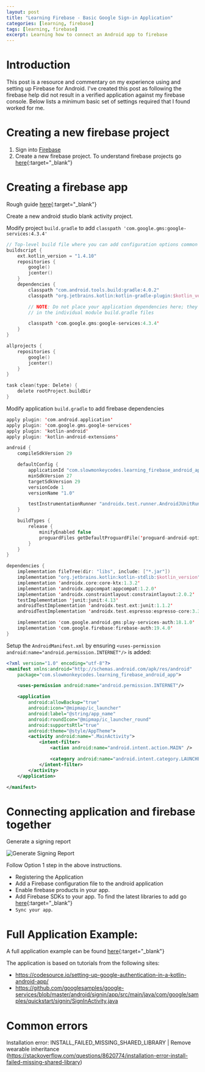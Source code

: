 ```yaml
---
layout: post
title: "Learning Firebase - Basic Google Sign-in Application"
categories: [learning, firebase]
tags: [learning, firebase]
excerpt: Learning how to connect an Android app to firebase
---
```


# Introduction

This post is a resource and commentary on my experience using and setting up Firebase for Android.
I've created this post as following the firebase help did not result in a verified application against my firebase console.
Below lists a minimum basic set of settings required that I found worked for me.

# Creating a new firebase project

1. Sign into [Firebase](https://console.firebase.google.com/u/0/)
2. Create a new firebase project. To understand firebase projects go [here](https://firebase.google.com/docs/projects/learn-more){:target="_blank"}

# Creating a firebase app

Rough guide [here](https://firebase.google.com/docs/android/setup?authuser=0){:target="_blank"}

Create a new android studio blank activity project.

Modify project `build.gradle` to add `classpath 'com.google.gms:google-services:4.3.4'`   
   
```kotlin
// Top-level build file where you can add configuration options common to all sub-projects/modules.
buildscript {
    ext.kotlin_version = "1.4.10"
    repositories {
        google()
        jcenter()
    }
    dependencies {
        classpath "com.android.tools.build:gradle:4.0.2"
        classpath "org.jetbrains.kotlin:kotlin-gradle-plugin:$kotlin_version"

        // NOTE: Do not place your application dependencies here; they belong
        // in the individual module build.gradle files

        classpath 'com.google.gms:google-services:4.3.4'
    }
}

allprojects {
    repositories {
        google()
        jcenter()
    }
}

task clean(type: Delete) {
    delete rootProject.buildDir
}

```

Modify application `build.gradle` to add firebase dependencies   

```kotlin
apply plugin: 'com.android.application'
apply plugin: 'com.google.gms.google-services'
apply plugin: 'kotlin-android'
apply plugin: 'kotlin-android-extensions'

android {
    compileSdkVersion 29

    defaultConfig {
        applicationId "com.slowmonkeycodes.learning_firebase_android_app"
        minSdkVersion 27
        targetSdkVersion 29
        versionCode 1
        versionName "1.0"

        testInstrumentationRunner "androidx.test.runner.AndroidJUnitRunner"
    }

    buildTypes {
        release {
            minifyEnabled false
            proguardFiles getDefaultProguardFile('proguard-android-optimize.txt'), 'proguard-rules.pro'
        }
    }
}

dependencies {
    implementation fileTree(dir: "libs", include: ["*.jar"])
    implementation "org.jetbrains.kotlin:kotlin-stdlib:$kotlin_version"
    implementation 'androidx.core:core-ktx:1.3.2'
    implementation 'androidx.appcompat:appcompat:1.2.0'
    implementation 'androidx.constraintlayout:constraintlayout:2.0.2'
    testImplementation 'junit:junit:4.13'
    androidTestImplementation 'androidx.test.ext:junit:1.1.2'
    androidTestImplementation 'androidx.test.espresso:espresso-core:3.3.0'

    implementation 'com.google.android.gms:play-services-auth:18.1.0'
    implementation 'com.google.firebase:firebase-auth:19.4.0'
}
```

Setup the `AndroidManifest.xml` by ensuring `<uses-permission android:name="android.permission.INTERNET"/>` is added:

```xml
<?xml version="1.0" encoding="utf-8"?>
<manifest xmlns:android="http://schemas.android.com/apk/res/android"
    package="com.slowmonkeycodes.learning_firebase_android_app">

    <uses-permission android:name="android.permission.INTERNET"/>

    <application
        android:allowBackup="true"
        android:icon="@mipmap/ic_launcher"
        android:label="@string/app_name"
        android:roundIcon="@mipmap/ic_launcher_round"
        android:supportsRtl="true"
        android:theme="@style/AppTheme">
        <activity android:name=".MainActivity">
            <intent-filter>
                <action android:name="android.intent.action.MAIN" />

                <category android:name="android.intent.category.LAUNCHER" />
            </intent-filter>
        </activity>
    </application>

</manifest>
```

# Connecting application and firebase together

Generate a signing report
   
   ![Generate Signing Report](https://slowmonkey.github.io/assets/images/learning-firebase/GeneratingAndroidAppSigningCertificate.jpg)   
   
Follow Option 1 step in the above instructions.
   - Registering the Application
   - Add a Firebase configuration file to the android application
   - Enable firebase products in your app.
   - Add Firebase SDKs to your app. To find the latest libraries to add go [here](https://firebase.google.com/docs/android/setup#available-libraries){:target="_blank"}
   - `Sync your app`.

# Full Application Example:

A full application example can be found [here](https://github.com/slowmonkey/learning-firebase-android-app){:target="_blank"}

The application is based on tutorials from the following sites:

- https://codesource.io/setting-up-google-authentication-in-a-kotlin-android-app/
- https://github.com/googlesamples/google-services/blob/master/android/signin/app/src/main/java/com/google/samples/quickstart/signin/SignInActivity.java

# Common errors

Installation error: INSTALL_FAILED_MISSING_SHARED_LIBRARY | Remove wearable inheritance (https://stackoverflow.com/questions/8620774/installation-error-install-failed-missing-shared-library)
